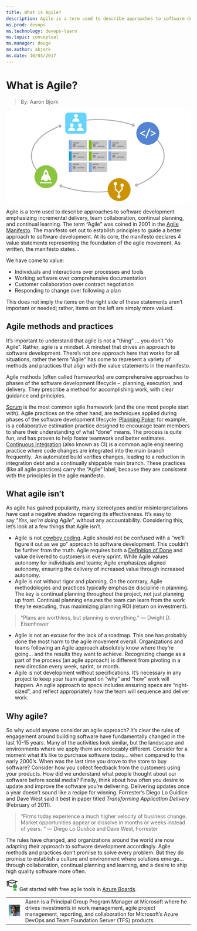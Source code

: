 ```yaml
---
title: What is Agile?
description: Agile is a term used to describe approaches to software development emphasizing incremental delivery, collaboration and continual learning.
ms.prod: devops
ms.technology: devops-learn
ms.topic: conceptual
ms.manager: douge
ms.author: abjork
ms.date: 10/03/2017
---
```


# What is Agile?

> By: Aaron Bjork

![what is agile](../_img/WhatIsAgile_600x300.png)

Agile is a term used to describe approaches to software development
emphasizing incremental delivery, team collaboration, continual
planning, and continual learning. The term “Agile” was coined in 2001 in
the [Agile Manifesto](http://agilemanifesto.org/). The manifesto set out
to establish principles to guide a better approach to software
development. At its core, the manifesto declares 4 value statements
representing the foundation of the agile movement. As written, the
manifesto states…

We have come to value:

- Individuals and interactions over processes and tools
- Working software over comprehensive documentation
- Customer collaboration over contract negotiation
- Responding to change over following a plan

This does not imply the items on the right side of these statements
aren’t important or needed; rather, items on the left are simply more
valued.

## Agile methods and practices

It’s important to understand that agile is not a “thing” … you don’t “do
Agile”. Rather, agile is a mindset. A mindset that drives an approach to
software development. There’s not one approach here that works for all
situations, rather the term “Agile” has come to represent a variety of
methods and practices that align with the value statements in the
manifesto.

Agile methods (often called frameworks) are comprehensive approaches to
phases of the software development lifecycle –  planning, execution, and
delivery. They prescribe a method for accomplishing work, with clear
guidance and principles.

[Scrum](what-is-scrum.md) is the most
common agile framework (and the one most people start with).
Agile practices on the other hand, are techniques applied during phases
of the software development lifecycle. [Planning Poker](https://www.agilealliance.org/glossary/poker/) for example, is a
collaborative estimation practice designed to encourage team members to
share their understanding of what “done” means. The process is quite
fun, and has proven to help foster teamwork and better estimates.
[Continuous Integration](../what-is-continuous-integration.md)
(also known as CI) is a common agile engineering practice where code
changes are integrated into the main branch frequently.  An automated
build verifies changes, leading to a reduction in integration debt and a
continually shippable main branch. These practices (like all agile
practices) carry the “Agile” label, because they are consistent with the
principles in the agile manifesto.

## What agile isn’t

As agile has gained popularity, many stereotypes and/or
misinterpretations have cast a negative shadow regarding its
effectiveness. It’s easy to say “_Yes, we’re doing Agile_”, without any
accountability. Considering this, let’s look at a few things that Agile
isn’t.

- Agile is not [cowboy coding](https://en.wikipedia.org/wiki/Cowboy_coding). Agile should
  not be confused with a “we’ll figure it out as we go” approach to
  software development. This couldn’t be further from the truth. Agile
  requires both a [Definition of Done](https://www.agilealliance.org/glossary/definition-of-done/)
  and value delivered to customers in every sprint. While Agile values
  autonomy for individuals and teams; Agile emphasizes aligned
  autonomy, ensuring the delivery of increased value through increased
  autonomy.
- Agile is not without rigor and planning. On the contrary, Agile
  methodologies and practices typically emphasize discipline in
  planning. The key is continual planning throughout the project, not
  just planning up front. Continual planning ensures the team can
  learn from the work they’re executing, thus maximizing planning ROI
  (return on investment).

> “Plans are worthless, but planning is everything.” — Dwight D.
> Eisenhower

- Agile is not an excuse for the lack of a roadmap. This one has
  probably done the most harm to the agile movement overall.
  Organizations and teams following an Agile approach absolutely know
  where they’re going… and the results they want to
  achieve. Recognizing change as a part of the process (an agile
  approach) is different from pivoting in a new direction every week,
  sprint, or month.
- Agile is not development without specifications. It’s necessary in
  any project to keep your team aligned on “why” and “how” work will
  happen. An agile approach to specs includes ensuring specs are
  “right-sized”, and reflect appropriately how the team will
  sequence and deliver work.

## Why agile?

So why would anyone consider an agile approach? It’s clear the rules of
engagement around building software have fundamentally changed in the
last 10-15 years. Many of the activities look similar, but the landscape
and environments where we apply them are noticeably different. Consider
for a moment what it’s like to purchase software today… when compared to
the early 2000’s. When was the last time you drove to the store to buy
software? Consider how you collect feedback from the customers using
your products. How did we understand what people thought about our
software before social media? Finally, think about how often you desire
to update and improve the software you’re delivering. Delivering updates
once a year doesn’t sound like a recipe for winning. Forrester’s Diego
Lo Guidice and Dave West said it best in paper titled _Transforming
Application Delivery_ (February of 2011).

> “Firms today experience a much higher velocity of business change.
> Market opportunities appear or dissolve in months or weeks instead of
> years. “ — Diego Lo Guidice and Dave West, Forrester

The rules have changed, and organizations around the world are now
adapting their approach to software development accordingly. Agile
methods and practices don’t promise to solve every problem. But they do
promise to establish a culture and environment where solutions emerge…
through collaboration, continual planning and learning, and a desire to
ship high quality software more often.

![get started for free](../_img/AgileGetStartedForFree_32x.png) Get started with free agile tools in [Azure Boards](https://azure.microsoft.com/en-us/services/devops/boards/).

|                                                                   |                                                                                                                                                                                                                                        |
| ----------------------------------------------------------------- | -------------------------------------------------------------------------------------------------------------------------------------------------------------------------------------------------------------------------------------- |
| ![Aaron Bjork](../_img/Aaron-Bjork_avatar_1472225238-130x130.jpg) | Aaron is a Principal Group Program Manager at Microsoft where he drives investments in work management, agile project management, reporting, and collaboration for Microsoft’s Azure DevOps and Team Foundation Server (TFS) products. |
